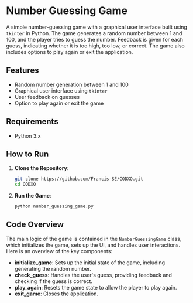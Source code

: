 # Number Guessing Game

A simple number-guessing game with a graphical user interface built using `tkinter` in Python. The game generates a random number between 1 and 100, and the player tries to guess the number. Feedback is given for each guess, indicating whether it is too high, too low, or correct. The game also includes options to play again or exit the application.

## Features

- Random number generation between 1 and 100
- Graphical user interface using `tkinter`
- User feedback on guesses
- Option to play again or exit the game

## Requirements

- Python 3.x

## How to Run

1. **Clone the Repository**:

    ```bash
    git clone https://github.com/Francis-SE/CODXO.git
    cd CODXO
    ```

2. **Run the Game**:

    ```bash
    python number_guessing_game.py
    ```

## Code Overview

The main logic of the game is contained in the `NumberGuessingGame` class, which initializes the game, sets up the UI, and handles user interactions. Here is an overview of the key components:

- **initialize_game**: Sets up the initial state of the game, including generating the random number.
- **check_guess**: Handles the user's guess, providing feedback and checking if the guess is correct.
- **play_again**: Resets the game state to allow the player to play again.
- **exit_game**: Closes the application.

